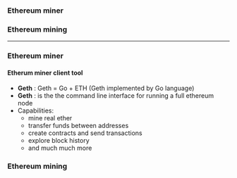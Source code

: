 ### Ethereum miner
### Ethereum mining

----------------------------------------------------------

### Ethereum miner

#### Etherum miner client tool
* **Geth** : Geth = Go + ETH (Geth implemented by Go language)
* **Geth** : is the the command line interface for running a full ethereum node
* Capabilities: 
  * mine real ether
  * transfer funds between addresses
  * create contracts and send transactions
  * explore block history
  * and much much more

### Ethereum mining

